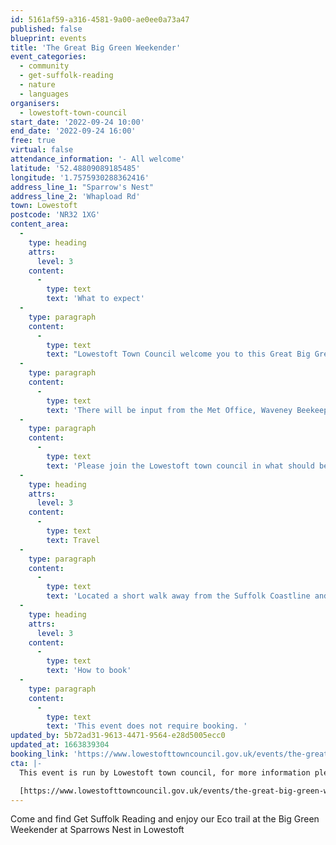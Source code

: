 ```yaml
---
id: 5161af59-a316-4581-9a00-ae0ee0a73a47
published: false
blueprint: events
title: 'The Great Big Green Weekender'
event_categories:
  - community
  - get-suffolk-reading
  - nature
  - languages
organisers:
  - lowestoft-town-council
start_date: '2022-09-24 10:00'
end_date: '2022-09-24 16:00'
free: true
virtual: false
attendance_information: '- All welcome'
latitude: '52.48809089185485'
longitude: '1.7575930288362416'
address_line_1: "Sparrow's Nest"
address_line_2: 'Whapload Rd'
town: Lowestoft
postcode: 'NR32 1XG'
content_area:
  -
    type: heading
    attrs:
      level: 3
    content:
      -
        type: text
        text: 'What to expect'
  -
    type: paragraph
    content:
      -
        type: text
        text: "Lowestoft Town Council welcome you to this Great Big Green event. Join in at the Sparrows Nest Gardens on Saturday 24th September 2022 for this\_collaborative event with partners from across Lowestoft town that want to champion the issues that we are all facing in regards to Climate and Sustainability."
  -
    type: paragraph
    content:
      -
        type: text
        text: 'There will be input from the Met Office, Waveney Beekeepers, Suffolk Wildlife Trust, Get Suffolk Reading, Groundworks East, plant based and vegetarian food vendors and also performances by local groups/singers and so much more for everyone to enjoy!'
  -
    type: paragraph
    content:
      -
        type: text
        text: 'Please join the Lowestoft town council in what should be a great green event!'
  -
    type: heading
    attrs:
      level: 3
    content:
      -
        type: text
        text: Travel
  -
    type: paragraph
    content:
      -
        type: text
        text: 'Located a short walk away from the Suffolk Coastline and the Lowestoft Lighthouse. The closest parking is the Whapload Rd car park which is only a minute walk to the Sparrows Nest Gardens. '
  -
    type: heading
    attrs:
      level: 3
    content:
      -
        type: text
        text: 'How to book'
  -
    type: paragraph
    content:
      -
        type: text
        text: 'This event does not require booking. '
updated_by: 5b72ad31-9613-4471-9564-e28d5005ecc0
updated_at: 1663839304
booking_link: 'https://www.lowestofttowncouncil.gov.uk/events/the-great-big-green-weekender/?date=2022-09-24'
cta: |-
  This event is run by Lowestoft town council, for more information please visit: 

  [https://www.lowestofttowncouncil.gov.uk/events/the-great-big-green-weekender/?date=2022-09-24](https://www.lowestofttowncouncil.gov.uk/events/the-great-big-green-weekender/?date=2022-09-24)
---
```

Come and find Get Suffolk Reading and enjoy our Eco trail at the Big Green Weekender at Sparrows Nest in Lowestoft